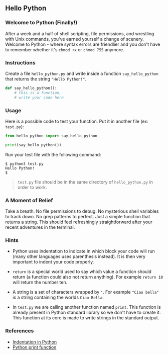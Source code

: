 ## Hello Python

### Welcome to Python (Finally!)

After a week and a half of shell scripting, file permissions, and wrestling with Unix commands, you've earned yourself a change of scenery. Welcome to Python - where syntax errors are friendlier and you don't have to remember whether it's `chmod +x` or `chmod 755` anymore.

### Instructions

Create a file `hello_python.py` and write inside a function `say_hello_python` that returns the string `"Hello Python!"`.

```python
def say_hello_python():
    # this is a function,
    # write your code here
```

### Usage

Here is a possible code to test your function. Put it in another file (ex: `test.py`):

```python
from hello_python import say_hello_python

print(say_hello_python())
```

Run your test file with the following command:

```console
$ python3 test.py
Hello Python!
$
```

> `test.py` file should be in the same directory of `hello_python.py` in order to work.

### A Moment of Relief

Take a breath. No file permissions to debug. No mysterious shell variables to track down. No grep patterns to perfect. Just a simple function that returns a string. This should feel refreshingly straightforward after your recent adventures in the terminal.

### Hints

- Python uses indentation to indicate in which block your code will run (many other languages uses parenthesis instead). It is then very important to indent your code properly.

- `return` is a special world used to say which value a function should return (a function could also not return anything).
  For example `return 10` will return the number ten.

- A string is a set of characters wrapped by `"`.
  For example `"Ciao bella"` is a string containing the worlds `Ciao Bella`.

- In `test.py` we are calling another function named `print`. This function is already present in Python standard library so we don't have to create it. This function at its core is made to write strings in the standard output.

### References

- [Indentation in Python](https://www.w3schools.com/python/gloss_python_indentation.asp)
- [Python print function](https://www.w3schools.com/python/ref_func_print.asp)
